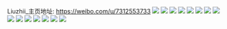 Liuzhii_主页地址: https://weibo.com/u/7312553733 
![](https://wx4.sinaimg.cn/mw2000/007YSJh3ly1h9jcz9090kj323v1nzb2a.jpg) 
![](https://wx4.sinaimg.cn/mw2000/007YSJh3ly1h8ytgwf1saj31il2497wi.jpg) 
![](https://wx4.sinaimg.cn/mw2000/007YSJh3ly1h7wrpujtbdj31jk3cd7rm.jpg) 
![](https://wx4.sinaimg.cn/mw2000/007YSJh3ly1h7wrolo1x1j320g2jwb2a.jpg) 
![](https://wx4.sinaimg.cn/mw2000/007YSJh3ly1h7wrosrsb4j31402eo4qp.jpg) 
![](https://wx4.sinaimg.cn/mw2000/007YSJh3ly1h7bvljf81mj31j4203h69.jpg) 
![](https://wx4.sinaimg.cn/mw2000/007YSJh3ly1h7bvlkyeiuj327e2xvhc1.jpg) 
![](https://wx4.sinaimg.cn/mw2000/007YSJh3ly1h7bvlm886ij324m2u61cf.jpg) 
![](https://wx4.sinaimg.cn/mw2000/007YSJh3ly1h7bvln8n47j31l42457wi.jpg) 
![](https://wx4.sinaimg.cn/mw2000/007YSJh3ly1h71nkjk80fj314p0u0wol.jpg) 
![](https://wx4.sinaimg.cn/mw2000/007YSJh3ly1h71nkjwyzzj30u01403zi.jpg) 
![](https://wx4.sinaimg.cn/mw2000/007YSJh3ly1h71nkk9vekj30u01407e7.jpg) 
![](https://wx4.sinaimg.cn/mw2000/007YSJh3ly1h2m3yxxbohj30qs1877ca.jpg) 
![](https://wx4.sinaimg.cn/mw2000/007YSJh3ly1h2m3yxgqzcj30u01t07ma.jpg) 
![](https://wx4.sinaimg.cn/mw2000/007YSJh3ly1h2m3yy6cinj30u00vi473.jpg) 
